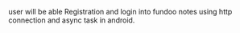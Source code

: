 user will be able Registration and login into fundoo notes using http connection and async task in android.

